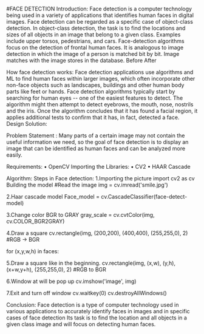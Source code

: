 #FACE DETECTION
Introduction:
Face detection is a computer technology being used in a variety of applications that identifies human faces in digital images. Face detection can be regarded as a specific case of object-class detection. In object-class detection, the task is to find the locations and sizes of all objects in an image that belong to a given class. Examples include upper torsos, pedestrians, and cars.
Face-detection algorithms focus on the detection of frontal human faces. It is analogous to image detection in which the image of a person is matched bit by bit. Image matches with the image stores in the database. 
                            Before                                                                  After








How face detection works: 
Face detection applications use algorithms and ML to find human faces within larger images, which often incorporate other non-face objects such as landscapes, buildings and other human body parts like feet or hands. Face detection algorithms typically start by searching for human eyes -- one of the easiest features to detect. The algorithm might then attempt to detect eyebrows, the mouth, nose, nostrils and the iris. Once the algorithm concludes that it has found a facial region, it applies additional tests to confirm that it has, in fact, detected a face.
Design Solution: 

 Problem Statement :
           	Many parts of a certain image may not contain the useful information we need, so the goal of face detection is to display an image that can be identified as human faces and can be analyzed more easily. 










Requirements:
•	OpenCV
Importing the Libraries:
•	CV2
•	HAAR Cascade

 Algorithm:
	Steps in Face detection:
1.Importing the picture
import cv2 as cv
Building the model
#Read the image
 img = cv.imread('smile.jpg')
 
2.Haar cascade model
Face_model = cv.CascadeClassifier(face-detect-model)
 
3.Change color BGR to GRAY
gray_scale = cv.cvtColor(img, cv.COLOR_BGR2GRAY)
 
4.Draw a square
cv.rectangle(img, (200,200), (400,400), (255,255,0), 2) #RGB -> BGR






for (x,y,w,h) in faces:

5.Draw a square like in the beginning.
cv.rectangle(img, (x,w), (y,h),(x+w,y+h), (255,255,0), 2) 	#RGB to BGR






6.Window at will be pop up
cv.imshow('image', img)
 
7.Exit and turn off window
 cv.waitkey(0)
cv.destroyAllWindows()


Conclusion:
Face detection is a type of computer technology used in various applications to accurately identify faces in images and in specific cases of face detection Its task is to find the location and all objects in a given class image and will focus on detecting human faces.


